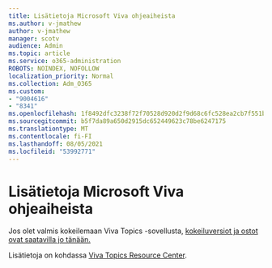 ```yaml
---
title: Lisätietoja Microsoft Viva ohjeaiheista
ms.author: v-jmathew
author: v-jmathew
manager: scotv
audience: Admin
ms.topic: article
ms.service: o365-administration
ROBOTS: NOINDEX, NOFOLLOW
localization_priority: Normal
ms.collection: Adm_O365
ms.custom:
- "9004616"
- "8341"
ms.openlocfilehash: 1f8492dfc3238f72f70528d920d2f9d68c6fc528ea2cb7f551b178c163255916
ms.sourcegitcommit: b5f7da89a650d2915dc652449623c78be6247175
ms.translationtype: MT
ms.contentlocale: fi-FI
ms.lasthandoff: 08/05/2021
ms.locfileid: "53992771"
---
```

# <a name="learn-more-about-microsoft-viva-topics"></a>Lisätietoja Microsoft Viva ohjeaiheista

Jos olet valmis kokeilemaan Viva Topics -sovellusta, [kokeiluversiot ja ostot ovat saatavilla jo tänään.](https://aka.ms/BuyVivaTopics)

Lisätietoja on kohdassa [Viva Topics Resource Center](https://aka.ms/viva/topics/resources).
